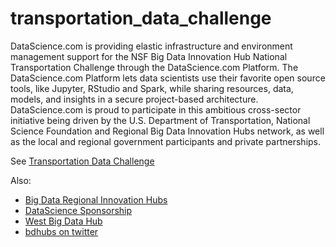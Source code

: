 # transportation_data_challenge
DataScience.com is providing elastic infrastructure and environment management support for the NSF Big Data Innovation Hub National Transportation Challenge through the DataScience.com Platform. The DataScience.com Platform lets data scientists use their favorite open source tools, like Jupyter, RStudio and Spark, while sharing resources, data, models, and insights in a secure project-based architecture. DataScience.com is proud to participate in this ambitious cross-sector initiative being driven by the U.S. Department of Transportation, National Science Foundation and Regional Big Data Innovation Hubs network, as well as the local and regional government participants and private partnerships.

See [Transportation Data Challenge](www.bigdatahubs.io)

Also:
* [Big Data Regional Innovation Hubs](https://www.google.com/url?sa=t&rct=j&q=&esrc=s&source=web&cd=1&cad=rja&uact=8&ved=0ahUKEwiy4uqGqY7UAhVi6YMKHX4TCmEQFggmMAA&url=https%3A%2F%2Fwww.nsf.gov%2Ffunding%2Fpgm_summ.jsp%3Fpims_id%3D505264&usg=AFQjCNHdBphLr4KJfbmViiwMPy7jdloQLA)
* [DataScience Sponsorship](http://www.datascience.com/partners/nsf)
* [West Big Data Hub](http://westbigdatahub.org/spoke-projects/)
* [bdhubs on twitter](https://twitter.com/hashtag/bdhubs)


